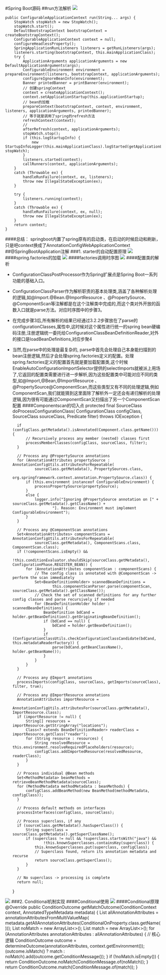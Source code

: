 #Spring Boot源码
##run方法解析
![](http://qn.qs520.mobi/b8eb6a2bed63ff2d76b20e6927629e82.png)

	public ConfigurableApplicationContext run(String... args) {
		StopWatch stopWatch = new StopWatch();
		stopWatch.start();
		DefaultBootstrapContext bootstrapContext = createBootstrapContext();
		ConfigurableApplicationContext context = null;
		configureHeadlessProperty();
		SpringApplicationRunListeners listeners = getRunListeners(args);
		listeners.starting(bootstrapContext, this.mainApplicationClass);
		try {
			ApplicationArguments applicationArguments = new DefaultApplicationArguments(args);
			ConfigurableEnvironment environment = prepareEnvironment(listeners, bootstrapContext, applicationArguments);
			configureIgnoreBeanInfo(environment);
			Banner printedBanner = printBanner(environment);
			// 创建springContext
			context = createApplicationContext();
			context.setApplicationStartup(this.applicationStartup);
			// bean的加载
			prepareContext(bootstrapContext, context, environment, listeners, applicationArguments, printedBanner);
			// 等于就是调用了spring的refresh方法
			refreshContext(context);
			//
			afterRefresh(context, applicationArguments);
			stopWatch.stop();
			if (this.logStartupInfo) {
				new StartupInfoLogger(this.mainApplicationClass).logStarted(getApplicationLog(), stopWatch);
			}
			listeners.started(context);
			callRunners(context, applicationArguments);
		}
		catch (Throwable ex) {
			handleRunFailure(context, ex, listeners);
			throw new IllegalStateException(ex);
		}

		try {
			listeners.running(context);
		}
		catch (Throwable ex) {
			handleRunFailure(context, ex, null);
			throw new IllegalStateException(ex);
		}
		return context;
	}
####总结： springboot内置了spring原有的启动类，在启动的时候启动和刷新，只是吧context换成了AnnotationConfigWebApplicationContext
##@SpringBootApplication注解
###1. starter的自动配置原理
![](http://qn.qs520.mobi/72fe89ebc6ea29ae7cbb13fa452bc7c0.png)
####spring.factories的加载
![](http://qn.qs520.mobi/8877a9e377d34d3edebf2fc36defd6ca.png)
####factories调用时序图
![](http://qn.qs520.mobi/fb8b629c4936f477f631928c43ad5105.png)
####配置类的解析
* ConfigurationClassPostProcessor作为Spring扩展点是Spring Boot一系列功能的基础入口。
* ConfigurationClassParser作为解析职责的基本处理类,涵盖了各种解析处理的逻辑,如@lmport.@Bean.@ImportResource 、@PropertySource、@ComponentScan等注解都是在这个注解类中完成的,而这个类对外开放的函数入口就是parse方法。对应时序图中的步骤3。
* 在完成步骤3后,所有解析的结果已经通过3.2.2步骤放在了parse的configurationClasses,属性中,这时候对这个属性进行统一的spring bean硬编码注册,注册逻辑统一委托给ConfigurationClassBeanDefinitionReader,对外的接口是loadBeanDefinitions,对应步聚4
* 当然,在parse中的处理是最复杂的, parse中首先会处理自己本身能扫描到的bean注册逻辑,然后才会处理spring.factories定义的配置。处理spring.factories定义的配置首先就是要加载配置类,这个时候EnableAutoConfigurationImportSelector提供的selectlmports就被派上用场了,它返回的配置类需要进行进一步解析,因为这些配置类中可能对应不同的类型,如@Import,@Bean,@ImportResource 、@PropertySource@ComponentScan,而这些类型又有不同的处理逻辑,例如ComponentScan,我们就能猜到这里面除了解析外一定还会有递归解析的处理逻辑,因为很有可能通过ComponentScan又扫描出了另一个ComponentScan配置
####Componentscan的切入点
	protected final SourceClass doProcessConfigurationClass(
			ConfigurationClass configClass, SourceClass sourceClass, Predicate<String> filter)
			throws IOException {

		if (configClass.getMetadata().isAnnotated(Component.class.getName())) {
			// Recursively process any member (nested) classes first
			processMemberClasses(configClass, sourceClass, filter);
		}

		// Process any @PropertySource annotations
		for (AnnotationAttributes propertySource : AnnotationConfigUtils.attributesForRepeatable(
				sourceClass.getMetadata(), PropertySources.class,
				org.springframework.context.annotation.PropertySource.class)) {
			if (this.environment instanceof ConfigurableEnvironment) {
				processPropertySource(propertySource);
			}
			else {
				logger.info("Ignoring @PropertySource annotation on [" + sourceClass.getMetadata().getClassName() +
						"]. Reason: Environment must implement ConfigurableEnvironment");
			}
		}

		// Process any @ComponentScan annotations
		Set<AnnotationAttributes> componentScans = AnnotationConfigUtils.attributesForRepeatable(
				sourceClass.getMetadata(), ComponentScans.class, ComponentScan.class);
		if (!componentScans.isEmpty() &&
				!this.conditionEvaluator.shouldSkip(sourceClass.getMetadata(), ConfigurationPhase.REGISTER_BEAN)) {
			for (AnnotationAttributes componentScan : componentScans) {
				// The config class is annotated with @ComponentScan -> perform the scan immediately
				Set<BeanDefinitionHolder> scannedBeanDefinitions =
						this.componentScanParser.parse(componentScan, sourceClass.getMetadata().getClassName());
				// Check the set of scanned definitions for any further config classes and parse recursively if needed
				for (BeanDefinitionHolder holder : scannedBeanDefinitions) {
					BeanDefinition bdCand = holder.getBeanDefinition().getOriginatingBeanDefinition();
					if (bdCand == null) {
						bdCand = holder.getBeanDefinition();
					}
					if (ConfigurationClassUtils.checkConfigurationClassCandidate(bdCand, this.metadataReaderFactory)) {
						parse(bdCand.getBeanClassName(), holder.getBeanName());
					}
				}
			}
		}

		// Process any @Import annotations
		processImports(configClass, sourceClass, getImports(sourceClass), filter, true);

		// Process any @ImportResource annotations
		AnnotationAttributes importResource =
				AnnotationConfigUtils.attributesFor(sourceClass.getMetadata(), ImportResource.class);
		if (importResource != null) {
			String[] resources = importResource.getStringArray("locations");
			Class<? extends BeanDefinitionReader> readerClass = importResource.getClass("reader");
			for (String resource : resources) {
				String resolvedResource = this.environment.resolveRequiredPlaceholders(resource);
				configClass.addImportedResource(resolvedResource, readerClass);
			}
		}

		// Process individual @Bean methods
		Set<MethodMetadata> beanMethods = retrieveBeanMethodMetadata(sourceClass);
		for (MethodMetadata methodMetadata : beanMethods) {
			configClass.addBeanMethod(new BeanMethod(methodMetadata, configClass));
		}

		// Process default methods on interfaces
		processInterfaces(configClass, sourceClass);

		// Process superclass, if any
		if (sourceClass.getMetadata().hasSuperClass()) {
			String superclass = sourceClass.getMetadata().getSuperClassName();
			if (superclass != null && !superclass.startsWith("java") &&
					!this.knownSuperclasses.containsKey(superclass)) {
				this.knownSuperclasses.put(superclass, configClass);
				// Superclass found, return its annotation metadata and recurse
				return sourceClass.getSuperClass();
			}
		}

		// No superclass -> processing is complete
		return null;
	}

![](http://qn.qs520.mobi/8ad43322ea9e16c009836dda2292e7f9.png)
###2. Conditional机制实现
####Conditional使用
![](http://qn.qs520.mobi/1509c897275c3eb16037aaf2a72b2eac.png)
####Conditional原理
	@Override
	public ConditionOutcome getMatchOutcome(ConditionContext context, AnnotatedTypeMetadata metadata) {
		List<AnnotationAttributes> allAnnotationAttributes = annotationAttributesFromMultiValueMap(
				metadata.getAllAnnotationAttributes(ConditionalOnProperty.class.getName()));
		List<ConditionMessage> noMatch = new ArrayList<>();
		List<ConditionMessage> match = new ArrayList<>();
		for (AnnotationAttributes annotationAttributes : allAnnotationAttributes) {
			// 核心逻辑
			ConditionOutcome outcome = determineOutcome(annotationAttributes, context.getEnvironment());
			(outcome.isMatch() ? match : noMatch).add(outcome.getConditionMessage());
		}
		if (!noMatch.isEmpty()) {
			return ConditionOutcome.noMatch(ConditionMessage.of(noMatch));
		}
		return ConditionOutcome.match(ConditionMessage.of(match));
	}
